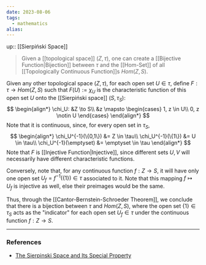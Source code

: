 ```yaml
---
date: 2023-08-06
tags:
  - mathematics
alias: 
---
```

up:: [[Sierpiński Space]]

> Given a [[topological space]] $(Z, \tau)$, one can create a [[Bijective Function|Bijection]] between $\tau$ and the [[Hom-Set]] of all [[Topologically Continuous Function]]s $Hom(Z, S)$. 

Given any other topological space $(Z, \tau)$, for each open set $U \in \tau$, define $F: \tau \to Hom(Z, S)$ such that $F(U) := \chi_U$ is the characteristic function of this open set $U$ onto the [[Sierpiński space]] $(S, \tau_S)$:
$$
\begin{align*}
\chi_U: &Z \to S\\
&z \mapsto \begin{cases}
1, z \in U\\
0, z \notin U
\end{cases}
\end{align*}
$$
Note that it is continuous, since, for every open set in $\tau_S$,
$$
\begin{align*}
\chi_U^{-1}(\{0,1\}) &= Z \in \tau\\
\chi_U^{-1}(\{1\}) &= U \in \tau\\
\chi_U^{-1}(\emptyset) &= \emptyset \in \tau
\end{align*}
$$
Note that $F$ is [[Injective Function|Injective]], since different sets $U, V$ will necessarily have different characteristic functions.

Conversely, note that, for any continuous function $f: Z \to S$, it will have only one open set $U_f = f^{-1}(\{1\}) \in \tau$ associated to it. Note that this mapping $f \mapsto U_f$ is injective as well, else their preimages would be the same.

Thus, through the [[Cantor-Bernstein-Schroeder Theorem]], we conclude that there is a bijection between $\tau$ and $Hom(Z, S)$, where the open set $\{1\} \in \tau_S$ acts as the "indicator" for each open set $U_f \in \tau$ under the continuous function $f: Z \to S$.


---
### References
- [The Sierpinski Space and Its Special Property](https://www.math3ma.com/blog/the-sierpinski-space-and-its-special-property)